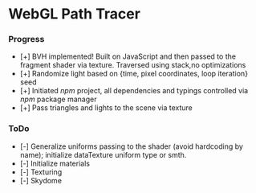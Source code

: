 # WebGL Path Tracer

### Progress
- [+] BVH implemented! Built on JavaScript and then passed to the fragment shader via texture. Traversed using stack,no optimizations
- [+] Randomize light based on {time, pixel coordinates, loop iteration} seed
- [+] Initiated *npm* project, all dependencies and typings controlled via *npm* package manager
- [+] Pass triangles and lights to the scene via texture

### ToDo
- [-] Generalize uniforms passing to the shader (avoid hardcoding by name); initialize dataTexture uniform type or smth.
- [-] Initialize materials
- [-] Texturing
- [-] Skydome
